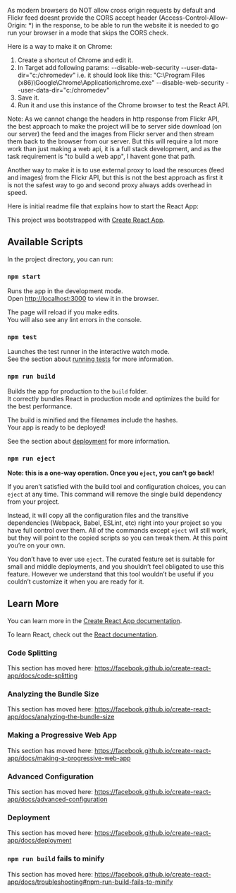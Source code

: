 As modern browsers do NOT allow cross origin requests by default and Flickr feed doesnt provide the CORS accept header (Access-Control-Allow-Origin: *) in the response, to be able to run the website it is needed to go run your browser in a mode that skips the CORS check.

Here is a way to make it on Chrome:
1. Create a shortcut of Chrome and edit it.
2. In Target add following params: --disable-web-security --user-data-dir="c:/chromedev"
   i.e. it should look like this:
     "C:\Program Files (x86)\Google\Chrome\Application\chrome.exe" --disable-web-security --user-data-dir="c:/chromedev"
3. Save it.
4. Run it and use this instance of the Chrome browser to test the React API.


Note:
As we cannot change the headers in http response from Flickr API, the best approach to make the project will be to server side download (on our server) the feed and the images from Flickr server and then stream them back to the browser from our server. But this will require a lot more work than just making a web api, it is a full stack development, and as the task requirement is "to build a web app", I havent gone that path.

Another way to make it is to use external proxy to load the resources (feed and images) from the Flickr API, but this is not the best approach as first it is not the safest way to go and second proxy always adds overhead in speed.




Here is initial readme file that explains how to start the React App:

This project was bootstrapped with [Create React App](https://github.com/facebook/create-react-app).

## Available Scripts

In the project directory, you can run:

### `npm start`

Runs the app in the development mode.<br>
Open [http://localhost:3000](http://localhost:3000) to view it in the browser.

The page will reload if you make edits.<br>
You will also see any lint errors in the console.

### `npm test`

Launches the test runner in the interactive watch mode.<br>
See the section about [running tests](https://facebook.github.io/create-react-app/docs/running-tests) for more information.

### `npm run build`

Builds the app for production to the `build` folder.<br>
It correctly bundles React in production mode and optimizes the build for the best performance.

The build is minified and the filenames include the hashes.<br>
Your app is ready to be deployed!

See the section about [deployment](https://facebook.github.io/create-react-app/docs/deployment) for more information.

### `npm run eject`

**Note: this is a one-way operation. Once you `eject`, you can’t go back!**

If you aren’t satisfied with the build tool and configuration choices, you can `eject` at any time. This command will remove the single build dependency from your project.

Instead, it will copy all the configuration files and the transitive dependencies (Webpack, Babel, ESLint, etc) right into your project so you have full control over them. All of the commands except `eject` will still work, but they will point to the copied scripts so you can tweak them. At this point you’re on your own.

You don’t have to ever use `eject`. The curated feature set is suitable for small and middle deployments, and you shouldn’t feel obligated to use this feature. However we understand that this tool wouldn’t be useful if you couldn’t customize it when you are ready for it.

## Learn More

You can learn more in the [Create React App documentation](https://facebook.github.io/create-react-app/docs/getting-started).

To learn React, check out the [React documentation](https://reactjs.org/).

### Code Splitting

This section has moved here: https://facebook.github.io/create-react-app/docs/code-splitting

### Analyzing the Bundle Size

This section has moved here: https://facebook.github.io/create-react-app/docs/analyzing-the-bundle-size

### Making a Progressive Web App

This section has moved here: https://facebook.github.io/create-react-app/docs/making-a-progressive-web-app

### Advanced Configuration

This section has moved here: https://facebook.github.io/create-react-app/docs/advanced-configuration

### Deployment

This section has moved here: https://facebook.github.io/create-react-app/docs/deployment

### `npm run build` fails to minify

This section has moved here: https://facebook.github.io/create-react-app/docs/troubleshooting#npm-run-build-fails-to-minify
